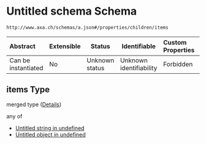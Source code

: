 # Untitled schema Schema

```txt
http://www.axa.ch/schemas/a.json#/properties/children/items
```




| Abstract            | Extensible | Status         | Identifiable            | Custom Properties | Additional Properties | Access Restrictions | Defined In                                |
| :------------------ | ---------- | -------------- | ----------------------- | :---------------- | --------------------- | ------------------- | ----------------------------------------- |
| Can be instantiated | No         | Unknown status | Unknown identifiability | Forbidden         | Allowed               | none                | [a.json\*](a.json "open original schema") |

## items Type

merged type ([Details](a-properties-children-items.md))

any of

-   [Untitled string in undefined](a-properties-children-items-anyof-0.md "check type definition")
-   [Untitled object in undefined](a-properties-children-items-anyof-1.md "check type definition")
